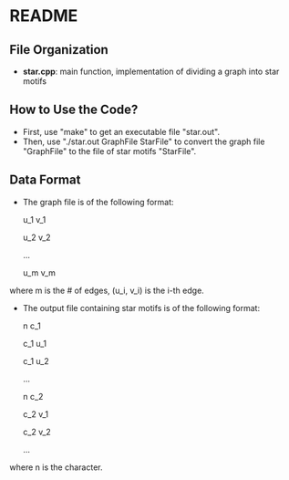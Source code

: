 # README #

## File Organization ##

* **star.cpp**: main function, implementation of dividing a graph into star motifs

## How to Use the Code? ##

* First, use "make" to get an executable file "star.out".
* Then, use "./star.out GraphFile StarFile" to convert the graph file "GraphFile" to the file of star motifs "StarFile".

## Data Format ##

* The graph file is of the following format:

    u_1 v_1

    u_2 v_2

    ...

    u_m v_m

where m is the # of edges, (u_i, v_i) is the i-th edge.

* The output file containing star motifs is of the following format:

    n c_1

    c_1 u_1

    c_1 u_2

    ...

    n c_2

    c_2 v_1

    c_2 v_2

    ...

where n is the character.
